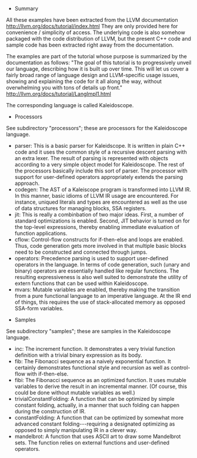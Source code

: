 + Summary 

All these examples have been extracted from the LLVM documentation http://llvm.org/docs/tutorial/index.html They are only provided here for convenience / simplicity of access. The underlying code is also somehow packaged with the code distribution of LLVM, but the present C++ code and sample code has been extracted right away from the documentation.

The examples are part of the tutorial whose purpose is summarized by the documentation as follows: "The goal of this tutorial is to progressively unveil our language, describing how it is built up over time. This will let us cover a fairly broad range of language design and LLVM-specific usage issues, showing and explaining the code for it all along the way, without overwhelming you with tons of details up front." http://llvm.org/docs/tutorial/LangImpl1.html

The corresponding language is called Kaleidoscope.

+ Processors

See subdirectory "processors"; these are processors for the Kaleidoscope language.

* parser: This is a basic parser for Kaleidscope. It is written in plain C++ code and it uses the common style of a recursive descent parsing with an extra lexer. The result of parsing is represented with objects according to a very simple object model for Kaleidoscope. The rest of the processors basically include this sort of parser. The processor with support for user-defined operators appropriately extends the parsing approach.
* codegen: The AST of a Kaleiscope program is transformed into LLVM IR. In this manner, basic idioms of LLVM IR usage are encountered. For instance, uniqued literals and types are encountered as well as the use of data structures for managing blocks, SSA registers.
* jit: This is really a combinbation of two major ideas. First, a number of standard optimizations is enabled. Second, JIT behavior is turned on for the top-level expressions, thereby enabling immediate evaluation of function applications. 
* cflow: Control-flow constructs for if-then-else and loops are enabled. Thus, code generation gets more involved in that multiple basic blocks need to be constructed and connected through jumps.
* operators: Precedence parsing is used to support user-defined operators in the language. In terms of code generation, such (unary and binary) operators are essentially handled like regular functions. The resulting expressiveness is also well suited to demonstrate the utility of extern functions that can be used within Kaleidoscope.
* mvars: Mutable variables are enabled, thereby making the transition from a pure functional language to an imperative language. At the IR end of things, this requires the use of stack-allocated memory as opposed SSA-form variables.

+ Samples

See subdirectory "samples"; these are samples in the Kaleidoscope language.

* inc: The increment function. It demonstrates a very trivial function definition with a trivial binary expression as its body.
* fib: The Fibonacci sequence as a naively exponential function. It certainly demonstrates functional style and recursion as well as control-flow with if-then-else.
* fibi: The Fibonacci sequence as an optimized function. It uses mutable variables to derive the result in an incremental manner. (Of course, this could be done without mutable variables as well.)
* trivialConstantFolding: A function that can be optimized by simple constant folding, actually, in a manner that such folding can happen during the construction of IR.
* constantFolding: A function that can be optimized by somewhat more advanced constant folding---requiring a designated optimizing as opposed to simply manipulating IR in a clever way.
* mandelbrot: A function that uses ASCII art to draw some Mandelbrot sets. The function relies on external functions and user-defined operators.
